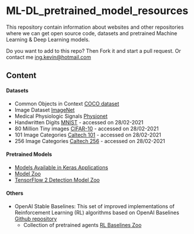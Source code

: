 # ML-DL_pretrained_model_resources
This repository contain information about websites and other repositories where we can get open source code, datasets and pretrained Machine Learning & Deep Learning models.

Do you want to add to this repo? Then Fork it and start a pull request. Or contact me ing.kevin@hotmail.com

## Content

#### Datasets
* Common Objects in Context [COCO dataset](https://cocodataset.org/#home)
* Image Dataset [ImageNet](http://www.image-net.org/)
* Medical Physiologic Signals [Physionet](https://www.physionet.org/)
* Handwritten Digits [MNIST](http://yann.lecun.com/exdb/mnist/) - accessed on 28/02-2021
* 80 Million Tiny images [CIFAR-10](http://www.cs.utoronto.ca/~kriz/cifar.html) - accessed on 28/02-2021
* 101 Image Categories [Caltech 101](http://www.vision.caltech.edu/Image_Datasets/Caltech101/) - accessed on 28/02-2021
* 256 Image Categories [Caltech 256](http://www.vision.caltech.edu/Image_Datasets/Caltech256/) - accessed on 28/02-2021


#### Pretrained Models
* [Models Available in Keras Applications](https://keras.io/api/applications/)
* [Model Zoo](https://modelzoo.co/)
* [TensorFlow 2 Detection Model Zoo](https://github.com/tensorflow/models/blob/master/research/object_detection/g3doc/tf2_detection_zoo.md)


#### Others
* OpenAI Stable Baselines: This set of improved implementations of Reinforcement Learning (RL) algorithms based on OpenAI Baselines [Github repository](https://github.com/hill-a/stable-baselines) 
  * Collection of pretrained agents [RL Baselines Zoo](https://github.com/araffin/rl-baselines-zoo)
